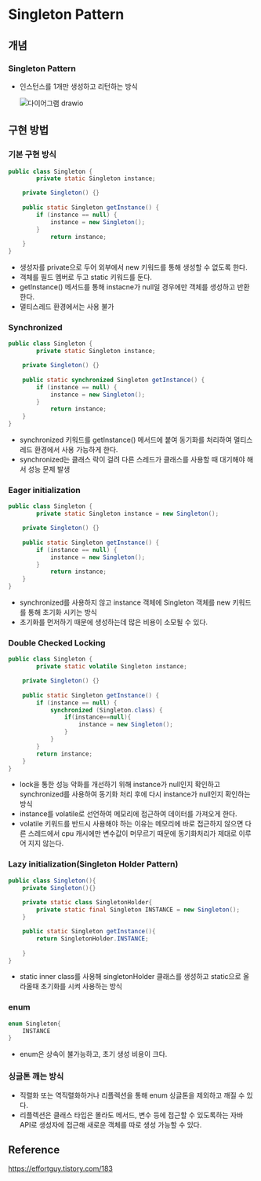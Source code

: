 # Singleton Pattern

## 개념

### Singleton Pattern

- 인스턴스를 1개만 생성하고 리턴하는 방식

  ![다이어그램 drawio](https://github.com/orioncsy/TIL/assets/90237119/641f2297-ff8f-40ac-a61c-fe15a744b198)


## 구현 방법

### 기본 구현 방식

```java
public class Singleton {
		private static Singleton instance;

    private Singleton() {}
 
    public static Singleton getInstance() {
        if (instance == null) {
            instance = new Singleton();
        }
	        return instance;
    }
}
```

- 생성자를 private으로 두어 외부에서 new 키워드를 통해 생성할 수 없도록 한다.
- 객체를 필드 멤버로 두고 static 키워드를 둔다.
- getInstance() 메서드를 통해 instacne가 null일 경우에만 객체를 생성하고 반환한다.
- 멀티스레드 환경에서는 사용 불가

### Synchronized

```java
public class Singleton {
		private static Singleton instance;

    private Singleton() {}
 
    public static synchronized Singleton getInstance() {
        if (instance == null) {
            instance = new Singleton();
        }
	        return instance;
    }
}
```

- synchronized 키워드를 getInstance() 메서드에 붙여 동기화를 처리하여 멀티스레드 환경에서 사용 가능하게 한다.
- synchronized는 클래스 락이 걸려 다른 스레드가 클래스를 사용할 때 대기해야 해서 성능 문제 발생

### Eager initialization

```java
public class Singleton {
		private static Singleton instance = new Singleton();

    private Singleton() {}
 
    public static Singleton getInstance() {
        if (instance == null) {
            instance = new Singleton();
        }
	        return instance;
    }
}
```

- synchronized를 사용하지 않고 instance 객체에 Singleton 객체를 new 키워드를 통해 초기화 시키는 방식
- 초기화를 먼저하기 때문에 생성하는데 많은 비용이 소모될 수 있다.

### Double Checked Locking

```java
public class Singleton {
		private static volatile Singleton instance;

    private Singleton() {}
 
    public static Singleton getInstance() {
        if (instance == null) {
            synchronized (Singleton.class) {
                if(instance==null){
                    instance = new Singleton();
                }
            }
        }
        return instance;
    }
}
```

- lock을 통한 성능 악화를 개선하기 위해 instance가 null인지 확인하고 synchronized를 사용하여 동기화 처리 후에 다시 instance가 null인지 확인하는 방식
- instance를 volatile로 선언하여 메모리에 접근하여 데이터를 가져오게 한다.
- volatile 키워드를 반드시 사용해야 하는 이유는 메모리에 바로 접근하지 않으면 다른 스레드에서 cpu 캐시에만 변수값이 머무르기 때문에 동기화처리가 제대로 이루어 지지 않는다.

### Lazy initialization(Singleton Holder Pattern)

```java
public class Singleton(){
	private Singleton(){}
	
	private static class SingletonHolder{
		private static final Singleton INSTANCE = new Singleton();
	}

	public static Singleton getInstance(){
		return SingletonHolder.INSTANCE;
		
	}
}
```

- static inner class를 사용해 singletonHolder 클래스를 생성하고 static으로 올라올때 초기화를 시켜 사용하는 방식

### enum

```java
enum Singleton{
	INSTANCE
}
```

- enum은 상속이 불가능하고, 초기 생성 비용이 크다.

### 싱글톤 깨는 방식

- 직렬화 또는 역직렬화하거나 리플렉션을 통해 enum 싱글톤을 제외하고 깨질 수 있다.
- 리플렉션은 클래스 타입은 몰라도 메서드, 변수 등에 접근할 수 있도록하는 자바 API로 생성자에 접근해 새로운 객체를 따로 생성 가능할 수 있다.

## Reference

https://effortguy.tistory.com/183